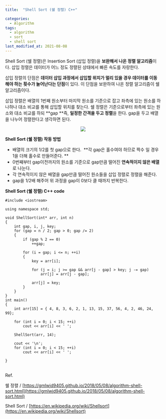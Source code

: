 ```yaml
---
title:  "Shell Sort (쉘 정렬) C++"

categories:
  - Algorithm
tags:
  - algorithm
  - sort
  - shell sort
last_modified_at: 2021-08-08
---
```



Shell Sort (쉘 정렬)은 Insertion Sort (삽입 정렬)을 **보완해서 나온 정렬 알고리즘**이다. 삽입 정렬은 데이터가 어느 정도 정렬된 상태에서 빠른 속도를 자랑한다.

삽입 정렬의 단점은 **데이터 삽입 과정에서 삽입할 위치가 멀리 있을 경우 데이터를 이동해야 하는 횟수가 늘어난다는 단점**이 있다. 이 단점을 보완하여 나온 정렬 알고리즘이 쉘 알고리즘이다. 

삽입 정렬은 배열의 1번째 원소부터 마지막 원소를 기준으로 잡고 좌측에 있는 원소를 하나하나 대소 비교를 통해 삽입할 위치를 찾는다. 쉘 정렬은 기준으로부터 좌측에 있는 원소와 대소 비교를 하되 **gap **즉, **일정한 간격을 두고 정렬**을 한다. gap을 두고 배열을 나누어 정렬한다고 생각하면 된다. 

<p align="center">
<img src="https://upload.wikimedia.org/wikipedia/commons/d/d8/Sorting_shellsort_anim.gif">
</p>

**Shell Sort (쉘 정렬) 작동 방법**

-   배열의 크기의 1/2를 첫 gap으로 한다.  **각 gap은 홀수여야 하므로 짝수 일 경우 1을 더해 홀수로 만들어준다. **
-   0번째부터 gap이전까지의 원소를 기준으로 gap만큼 떨어진 **연속적이지 않은 배열**로 나눈다.
-   각 연속적이지 않은 배열을 gap만큼 떨어진 원소들을 삽입 정렬로 정렬을 해준다. 
-   gap을 1/2배 해주어 위 과정을 gap이 0보다 클 때까지 반복한다. 

**Shell Sort (쉘 정렬) C++ code**

```
#include <iostream>

using namespace std;

void ShellSort(int* arr, int n)
{
	int gap, i, j, key;
	for (gap = n / 2; gap > 0; gap /= 2)
	{
		if (gap % 2 == 0)
			++gap;

		for (i = gap; i <= n; ++i)
		{
			key = arr[i];

			for (j = i; j >= gap && arr[j - gap] > key; j -= gap)
				arr[j] = arr[j - gap];

			arr[j] = key;
		}
	}
}
int main()
{
	int arr[15] = { 4, 8, 3, 6, 2, 1, 13, 15, 37, 56, 4, 2, 46, 24, 99};

	for (int i = 0; i < 15; ++i)
		cout << arr[i] << '	';

	ShellSort(arr, 14);

	cout << '\n';
	for (int i = 0; i < 15; ++i)
		cout << arr[i] << '	';

}
```

<br/>
Ref. 

쉘 정렬 / [https://gmlwjd9405.github.io/2018/05/08/algorithm-shell-sort.html](https://gmlwjd9405.github.io/2018/05/08/algorithm-shell-sort.html)

Shell Sort / [https://en.wikipedia.org/wiki/Shellsort](https://en.wikipedia.org/wiki/Shellsort)